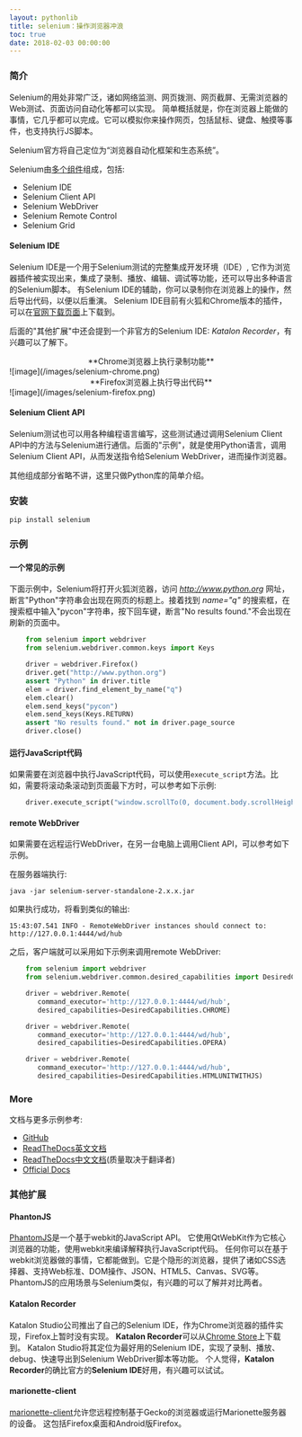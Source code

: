 ```yaml
---
layout: pythonlib
title: selenium：操作浏览器冲浪
toc: true
date: 2018-02-03 00:00:00
---
```


### 简介

Selenium的用处非常广泛，诸如网络监测、网页拨测、网页截屏、无需浏览器的Web测试、页面访问自动化等都可以实现。 简单概括就是，你在浏览器上能做的事情，它几乎都可以完成。它可以模拟你来操作网页，包括鼠标、键盘、触摸等事件，也支持执行JS脚本。

Selenium官方将自己定位为“浏览器自动化框架和生态系统”。

Selenium由[多个组件][wiki]组成，包括:
* Selenium IDE
* Selenium Client API
* Selenium WebDriver
* Selenium Remote Control
* Selenium Grid

#### Selenium IDE

Selenium IDE是一个用于Selenium测试的完整集成开发环境（IDE）, 它作为浏览器插件被实现出来，集成了录制、播放、编辑、调试等功能，还可以导出多种语言的Selenium脚本。 有Selenium IDE的辅助，你可以录制你在浏览器上的操作，然后导出代码，以便以后重演。
Selenium IDE目前有火狐和Chrome版本的插件，可以在[官网下载页面][seleniumhq]上下载到。

后面的"其他扩展"中还会提到一个非官方的Selenium IDE: *Katalon Recorder*，有兴趣可以了解下。

<center>**Chrome浏览器上执行录制功能**</center>
![image](/images/selenium-chrome.png)

<center>**Firefox浏览器上执行导出代码**</center>
![image](/images/selenium-firefox.png)


#### Selenium Client API

Selenium测试也可以用各种编程语言编写，这些测试通过调用Selenium Client API中的方法与Selenium进行通信。后面的"示例"，就是使用Python语言，调用Selenium Client API，从而发送指令给Selenium WebDriver，进而操作浏览器。

其他组成部分省略不讲，这里只做Python库的简单介绍。

### 安装
    pip install selenium

### 示例

#### 一个常见的示例

下面示例中，Selenium将打开火狐浏览器，访问 *http://www.python.org* 网址，断言"Python"字符串会出现在网页的标题上。接着找到 *name="q"* 的搜索框，在搜索框中输入"pycon"字符串，按下回车键，断言"No results found."不会出现在刷新的页面中。

``` python
    from selenium import webdriver
    from selenium.webdriver.common.keys import Keys

    driver = webdriver.Firefox()
    driver.get("http://www.python.org")
    assert "Python" in driver.title
    elem = driver.find_element_by_name("q")
    elem.clear()
    elem.send_keys("pycon")
    elem.send_keys(Keys.RETURN)
    assert "No results found." not in driver.page_source
    driver.close()
```

#### 运行JavaScript代码

如果需要在浏览器中执行JavaScript代码，可以使用`execute_script`方法。比如，需要将滚动条滚动到页面最下方时，可以参考如下示例:

``` python
    driver.execute_script("window.scrollTo(0, document.body.scrollHeight);")
```

#### remote WebDriver

如果需要在远程运行WebDriver，在另一台电脑上调用Client API，可以参考如下示例。

在服务器端执行:

    java -jar selenium-server-standalone-2.x.x.jar

如果执行成功，将看到类似的输出:

    15:43:07.541 INFO - RemoteWebDriver instances should connect to: http://127.0.0.1:4444/wd/hub

之后，客户端就可以采用如下示例来调用remote WebDriver:

``` python
    from selenium import webdriver
    from selenium.webdriver.common.desired_capabilities import DesiredCapabilities

    driver = webdriver.Remote(
       command_executor='http://127.0.0.1:4444/wd/hub',
       desired_capabilities=DesiredCapabilities.CHROME)

    driver = webdriver.Remote(
       command_executor='http://127.0.0.1:4444/wd/hub',
       desired_capabilities=DesiredCapabilities.OPERA)

    driver = webdriver.Remote(
       command_executor='http://127.0.0.1:4444/wd/hub',
       desired_capabilities=DesiredCapabilities.HTMLUNITWITHJS)
```


### More

文档与更多示例参考:
* [GitHub][github]
* [ReadTheDocs英文文档][readthedocs]
* [ReadTheDocs中文文档][readthedocs-zh](质量取决于翻译者)
* [Official Docs][official-docs]

### 其他扩展

#### PhantonJS

[PhantomJS][phantonjs]是一个基于webkit的JavaScript API。 它使用QtWebKit作为它核心浏览器的功能，使用webkit来编译解释执行JavaScript代码。 任何你可以在基于webkit浏览器做的事情，它都能做到。它是个隐形的浏览器，提供了诸如CSS选择器、支持Web标准、DOM操作、JSON、HTML5、Canvas、SVG等。
PhantomJS的应用场景与Selenium类似，有兴趣的可以了解并对比两者。

#### Katalon Recorder

Katalon Studio公司推出了自己的Selenium IDE，作为Chrome浏览器的插件实现，Firefox上暂时没有实现。
**Katalon Recorder**可以从[Chrome Store][katalon]上下载到。
Katalon Studio将其定位为最好用的Selenium IDE，实现了录制、播放、debug、快速导出到Selenium WebDriver脚本等功能。
个人觉得，**Katalon Recorder**的确比官方的**Selenium IDE**好用，有兴趣可以试试。

#### marionette-client

[marionette-client][marionette-client]允许您远程控制基于Gecko的浏览器或运行Marionette服务器的设备。  这包括Firefox桌面和Android版Firefox。


[wiki]: https://en.wikipedia.org/wiki/Selenium_(software)
[github]: https://github.com/SeleniumHQ/selenium
[readthedocs]: https://selenium-python.readthedocs.io/getting-started.html
[readthedocs-zh]: https://python-selenium-zh.readthedocs.io/zh_CN/latest/
[official-docs]: https://docs.seleniumhq.org/docs/

[seleniumhq]: https://www.seleniumhq.org/download/
[phantonjs]: http://phantomjs.org/quick-start.html
[katalon]: https://chrome.google.com/webstore/detail/katalon-recorder-selenium/ljdobmomdgdljniojadhoplhkpialdid
[marionette-client]: http://marionette-client.readthedocs.io/en/master/

[mygit]: https://github.com/wolfhong/pisces
[katalon-mygist]: https://gist.github.com/wolfhong/3a861560b56a251b3d7d4beda2faeaf6

